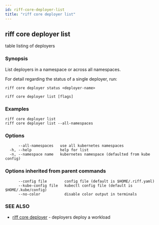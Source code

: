 ```yaml
---
id: riff-core-deployer-list
title: "riff core deployer list"
---
```

## riff core deployer list

table listing of deployers

### Synopsis

List deployers in a namespace or across all namespaces.

For detail regarding the status of a single deployer, run:

    riff core deployer status <deployer-name>

```
riff core deployer list [flags]
```

### Examples

```
riff core deployer list
riff core deployer list --all-namespaces
```

### Options

```
      --all-namespaces   use all kubernetes namespaces
  -h, --help             help for list
  -n, --namespace name   kubernetes namespace (defaulted from kube config)
```

### Options inherited from parent commands

```
      --config file        config file (default is $HOME/.riff.yaml)
      --kube-config file   kubectl config file (default is $HOME/.kube/config)
      --no-color           disable color output in terminals
```

### SEE ALSO

* [riff core deployer](riff_core_deployer.md)	 - deployers deploy a workload

